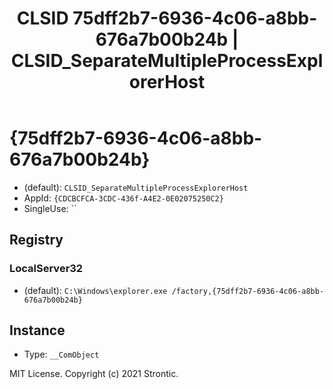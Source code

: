 ﻿---
title: "CLSID 75dff2b7-6936-4c06-a8bb-676a7b00b24b | CLSID_SeparateMultipleProcessExplorerHost"
excerpt: What is COM-Object CLSID 75dff2b7-6936-4c06-a8bb-676a7b00b24b?
---

# {75dff2b7-6936-4c06-a8bb-676a7b00b24b}

* (default): `CLSID_SeparateMultipleProcessExplorerHost`
* AppId: `{CDCBCFCA-3CDC-436f-A4E2-0E02075250C2}`
* SingleUse: ``

## Registry


### LocalServer32

* (default): `C:\Windows\explorer.exe /factory,{75dff2b7-6936-4c06-a8bb-676a7b00b24b}`

## Instance

* Type: `__ComObject`

MIT License. Copyright (c) 2021 Strontic.


